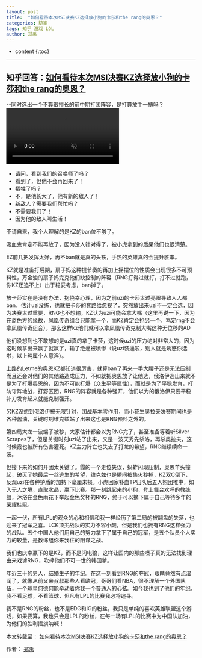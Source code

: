 ```yaml
---
layout: post
title:  "如何看待本次MSI决赛KZ选择放小狗的卡莎和the rang的奥恩？"
categories: 随笔
tags: 知乎 游戏 LOL
author: 郑禹
---
```


* content
{:toc}
---
## 知乎回答：[如何看待本次MSI决赛KZ选择放小狗的卡莎和the rang的奥恩？](https://www.zhihu.com/question/277983253/answer/397127833)
--同时选出一个不算很擅长的前中期打团阵容，是打算放手一搏吗？
<video src="http://t1.aixinxi.net/o_1cvp9r2pg17c4g7l7r0l1vh0ca.mp4" autoplay controls preload loop muted width="300px"></video>
* 请问，看到我们的召唤师了吗？
* 看到了，但他不会再回来了！
* 牺牲了吗？
* 不，是他长大了，他有新的敌人了！
* 新敌人？需要我们帮忙吗？
* 不需要我们了！
* 因为他的敌人叫生活！

不请自来，我个人理解的是KZ的ban位不够了。

吸血鬼肯定不能再放了，因为没人针对得了，被小虎拿到的后果他们也很清楚。

EZ前几把发挥太好，再不ban就是真的头铁，手热的英雄真的会提升胜率。





KZ就是准备打后期，扇子妈这种提节奏的再加上摇摆位的性质会出现很多不可预料性，万金油的扇子妈完克他们缺控制的阵容（RNG打得过就打，打不过就跑，你KZ还追不上）出于稳妥考虑，ban掉了。

放卡莎实在是没有办法，抱侥幸心理，因为之前uzi的卡莎太过亮眼导致人人都ban，估计uzi没练，也就把卡莎的套路给忽视了，突然放出来uzi不一定会选，因为决赛太过重要，RNG也不想输，KZ认为uzi可能会拿大嘴（这里再说一下，因为在蓝色方的缘故，凤凰传奇组合只能拿一个，而KZ肯定会抢另一个，笃定rng不会拿凤凰传奇组合），那么这样kz他们就可以拿凤凰传奇克制大嘴这种无位移的AD

他们没想到也不敢想的是uzi真的拿了卡莎，这时候uzi的压力绝对非常大的，因为这时候拿出来赢了就赢了，输了绝逼被喷惨（说uzi装逼啦，别人就是诱惑你选啦，以上纯属个人意淫）。

上路的Letme的奥恩KZ都知道很厉害，就算ban了再来一手大腰子还是无法压制而且还会对他们的其他路造成压力，不如就把奥恩放了让他选，俄洛伊选出来就不是为了打爆奥恩的，因为不可能打爆（众生平等属性），而就是为了平稳发育，打防守阵地战，打野区团，RNG的阵容就是各种强开，他们以为的俄洛伊只要平稳补刀发育起来就能克制强开。

另KZ没想到俄洛伊被无限针对，团战基本零作用，而小花生奥拉夫决赛期间也是各种酱油，关键时刻维克兹站了出来这也是RNG预料之外的。

第四局大龙一波蝎子被秒，大家估计都会以为RNG完了，甚至准备等着听Silver Scrapes了，但是关键时刻uzi站了出来，又是一波天秀先杀洛，再杀奥拉夫，这时候霞也被所有伤害灌死。KZ主力阵亡也失去了打龙的希望，RNG继续续命一波。

但接下来的如何开团太关键了。霞的一个走位失误，蚂蚱闪现压制，奥恩羊头撞起，破灭了她最后一丝逃生的希望，维克兹也是瞬间被集火秒掉，KZ双C倒下，反观uzi在各种护盾的加持下毫厘未损。小虎回家补血TP归队后五人抱团推中，如入无人之境，直取水晶，赢下比赛。那一刻跳起来的小狗，登上舞台欢呼的教练组，沐浴在金色雨花下举起金色奖杯的RNG，终于可以摘下属于自己等待多年的荣耀桂冠。

一起一伏，所有LPL的观众的心和相信和我一样经历了第二局的被翻盘的失落，也迎来了冠军之喜。LCK顶尖战队的实力不容小觑，但是我们也拥有RNG这样强力的战队。五个中国人他们用自己的努力拿下了属于自己的冠军，是五个队员个人实力的较量，是教练组你来我往的阳谋之战。

我们也庆幸赢下的是KZ，而不是闪电狼，这样让国内的那些喷子真的无法找到理由来戏谑RNG，吹捧他们不可一世的韩国爹。

年近三十的男人，结婚生子的年纪。在这一刻看到RNG的夺冠，眼睛竟然有点湿润了，就像从前父亲叔叔那些人看欧冠，哥哥们看NBA，很不理解一个外国队伍，一个球星何德何能牵动着你我一个普通人的心弦。如今我也到了他们的年纪，我不看足球，不看篮球，但凡有LPL的比赛我必将追寻。

我不是RNG的粉丝，也不是EDG和IG的粉丝，我只是单纯的喜欢英雄联盟这个游戏，如果要算，我也只会是LPL的粉丝，在每一场有LPL的比赛中为中国队加油，为他们的胜利摇旗呐喊！

本文转载至：	[如何看待本次MSI决赛KZ选择放小狗的卡莎和the rang的奥恩？](https://www.zhihu.com/question/277983253/answer/397127833)

作者：	[郑禹](https://www.zhihu.com/people/zhengyu1992/activities)